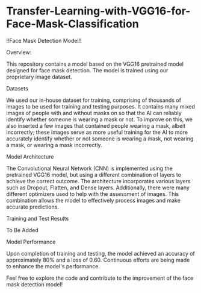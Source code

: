 # Transfer-Learning-with-VGG16-for-Face-Mask-Classification

!!Face Mask Detection Model!!

Overview:

This repository contains a model based on the VGG16 pretrained model designed for face mask detection. The model is trained using our proprietary image dataset.

Datasets

We used our in-house dataset for training, comprising of thousands of images to be used for training and testing purposes. It contains many mixed images of people with and without masks on so that the AI can reliably identify whether someone is wearing a mask or not. To improve on this, we also inserted a few images that contained people wearing a mask, albeit incorrectly; these images serve as more useful training for the AI to more accurately identify whether or not someone is wearing a mask, not wearing a mask, or wearing a mask incorrectly. 

Model Architecture

The Convolutional Neural Network (CNN) is implemented using the pretrained VGG16 model, but using a different combination of layers to achieve the correct outcome. The architecture incorporates various layers such as Dropout, Flatten, and Dense layers. Additionally, there were many different optimizers used to help with the assessment of images. This combination allows the model to effectively process images and make accurate predictions.

Training and Test Results
 
To Be Added

Model Performance

Upon completion of training and testing, the model achieved an accuracy of approximately 80% and a loss of 0.60. Continuous efforts are being made to enhance the model's performance.

Feel free to explore the code and contribute to the improvement of the face mask detection model!

